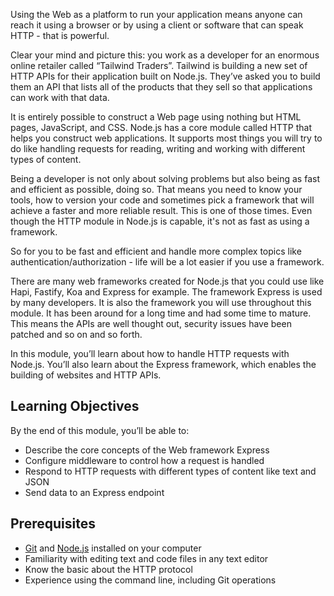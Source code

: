 Using the Web as a platform to run your application means anyone can reach it using a browser or by using a client or software that can speak HTTP - that is powerful.

Clear your mind and picture this: you work as a developer for an enormous online retailer called “Tailwind Traders”. Tailwind is building a new set of HTTP APIs for their application built on Node.js. They’ve asked you to build them an API that lists all of the products that they sell so that applications can work with that data.

It is entirely possible to construct a Web page using nothing but HTML pages, JavaScript, and CSS. Node.js has a core module called HTTP that helps you construct web applications. It supports most things you will try to do like handling requests for reading, writing and working with different types of content.

Being a developer is not only about solving problems but also being as fast and efficient as possible, doing so. That means you need to know your tools, how to version your code and sometimes pick a framework that will achieve a faster and more reliable result. This is one of those times. Even though the HTTP module in Node.js is capable, it's not as fast as using a framework.

So for you to be fast and efficient and handle more complex topics like authentication/authorization - life will be a lot easier if you use a framework.

There are many web frameworks created for Node.js that you could use like Hapi, Fastify, Koa and Express for example. The framework Express is used by many developers. It is also the framework you will use throughout this module. It has been around for a long time and had some time to mature. This means the APIs are well thought out, security issues have been patched and so on and so forth.

In this module, you’ll learn about how to handle HTTP requests with Node.js. You’ll also learn about the Express framework, which enables the building of websites and HTTP APIs.

## Learning Objectives

By the end of this module, you’ll be able to:

- Describe the core concepts of the Web framework Express
- Configure middleware to control how a request is handled
- Respond to HTTP requests with different types of content like text and JSON
- Send data to an Express endpoint

## Prerequisites

- [Git](https://git-scm.com/) and [Node.js](https://nodejs.org/en/) installed on your computer
- Familiarity with editing text and code files in any text editor
- Know the basic about the HTTP protocol
- Experience using the command line, including Git operations
